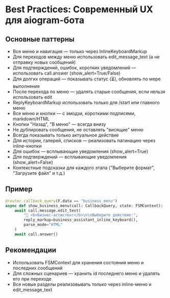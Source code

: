# Best Practices: Современный UX для aiogram-бота

## Основные паттерны

- Все меню и навигация — только через InlineKeyboardMarkup
- Для переходов между меню использовать edit_message_text (а не отправку новых сообщений)
- Для подтверждений, ошибок, коротких уведомлений — использовать call.answer (show_alert=True/False)
- Для долгих операций — показывать статус (⏳), обновлять по мере выполнения
- После перехода по меню — удалять старые сообщения, если нельзя использовать edit
- ReplyKeyboardMarkup использовать только для /start или главного меню
- Все меню и кнопки — с эмодзи, короткими подписями, markdown/HTML
- Кнопки "Назад", "В меню" — всегда внизу
- Не дублировать сообщения, не оставлять "висящие" меню
- Всегда показывать только актуальное действие
- Для истории, галерей, списков — реализовать пагинацию через inline-кнопки
- Для ошибок — всплывающие уведомления (show_alert=True)
- Для подтверждений — всплывающие уведомления (show_alert=False)
- Контекстные подсказки для каждого этапа ("Выберите формат", "Загрузите файл" и т.д.)

## Пример

```python
@router.callback_query(F.data == "business_menu")
async def show_business_menu(call: CallbackQuery, state: FSMContext):
    await call.message.edit_text(
        "🤖 <b>Бизнес-ассистент</b>\n\nВыберите действие:",
        reply_markup=business_assistant_inline_keyboard(),
        parse_mode="HTML"
    )
    await call.answer()
```

## Рекомендации
- Использовать FSMContext для хранения состояния меню и последних сообщений
- Для сложных сценариев — хранить id последнего меню и удалять его при переходе
- Все новые разделы реализовывать только через inline-меню и edit_message_text 